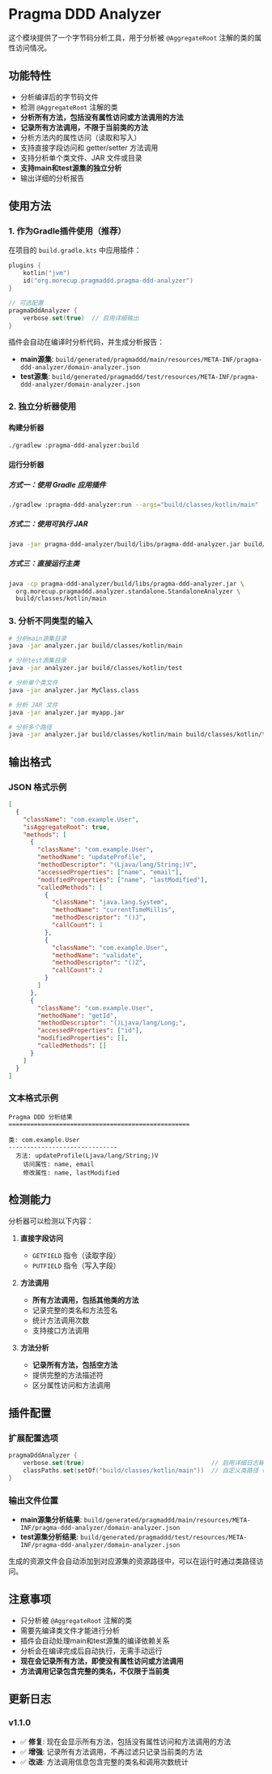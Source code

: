 # Pragma DDD Analyzer

这个模块提供了一个字节码分析工具，用于分析被 `@AggregateRoot` 注解的类的属性访问情况。

## 功能特性

- 分析编译后的字节码文件
- 检测 `@AggregateRoot` 注解的类
- **分析所有方法，包括没有属性访问或方法调用的方法**
- **记录所有方法调用，不限于当前类的方法**
- 分析方法内的属性访问（读取和写入）
- 支持直接字段访问和 getter/setter 方法调用
- 支持分析单个类文件、JAR 文件或目录
- **支持main和test源集的独立分析**
- 输出详细的分析报告

## 使用方法

### 1. 作为Gradle插件使用（推荐）

在项目的 `build.gradle.kts` 中应用插件：

```kotlin
plugins {
    kotlin("jvm")
    id("org.morecup.pragmaddd.pragma-ddd-analyzer")
}

// 可选配置
pragmaDddAnalyzer {
    verbose.set(true)  // 启用详细输出
}
```

插件会自动在编译时分析代码，并生成分析报告：
- **main源集**: `build/generated/pragmaddd/main/resources/META-INF/pragma-ddd-analyzer/domain-analyzer.json`
- **test源集**: `build/generated/pragmaddd/test/resources/META-INF/pragma-ddd-analyzer/domain-analyzer.json`

### 2. 独立分析器使用

#### 构建分析器

```bash
./gradlew :pragma-ddd-analyzer:build
```

#### 运行分析器

##### 方式一：使用 Gradle 应用插件

```bash
./gradlew :pragma-ddd-analyzer:run --args="build/classes/kotlin/main"
```

##### 方式二：使用可执行 JAR

```bash
java -jar pragma-ddd-analyzer/build/libs/pragma-ddd-analyzer.jar build/classes/kotlin/main
```

##### 方式三：直接运行主类

```bash
java -cp pragma-ddd-analyzer/build/libs/pragma-ddd-analyzer.jar \
  org.morecup.pragmaddd.analyzer.standalone.StandaloneAnalyzer \
  build/classes/kotlin/main
```

### 3. 分析不同类型的输入

```bash
# 分析main源集目录
java -jar analyzer.jar build/classes/kotlin/main

# 分析test源集目录
java -jar analyzer.jar build/classes/kotlin/test

# 分析单个类文件
java -jar analyzer.jar MyClass.class

# 分析 JAR 文件
java -jar analyzer.jar myapp.jar

# 分析多个路径
java -jar analyzer.jar build/classes/kotlin/main build/classes/kotlin/test
```

## 输出格式

### JSON 格式示例

```json
[
  {
    "className": "com.example.User",
    "isAggregateRoot": true,
    "methods": [
      {
        "className": "com.example.User",
        "methodName": "updateProfile",
        "methodDescriptor": "(Ljava/lang/String;)V",
        "accessedProperties": ["name", "email"],
        "modifiedProperties": ["name", "lastModified"],
        "calledMethods": [
          {
            "className": "java.lang.System",
            "methodName": "currentTimeMillis",
            "methodDescriptor": "()J",
            "callCount": 1
          },
          {
            "className": "com.example.User",
            "methodName": "validate",
            "methodDescriptor": "()Z",
            "callCount": 2
          }
        ]
      },
      {
        "className": "com.example.User",
        "methodName": "getId",
        "methodDescriptor": "()Ljava/lang/Long;",
        "accessedProperties": ["id"],
        "modifiedProperties": [],
        "calledMethods": []
      }
    ]
  }
]
```

### 文本格式示例

```
Pragma DDD 分析结果
==================================================

类: com.example.User
------------------------------
  方法: updateProfile(Ljava/lang/String;)V
    访问属性: name, email
    修改属性: name, lastModified
```

## 检测能力

分析器可以检测以下内容：

1. **直接字段访问**
   - `GETFIELD` 指令（读取字段）
   - `PUTFIELD` 指令（写入字段）

2. **方法调用**
   - **所有方法调用，包括其他类的方法**
   - 记录完整的类名和方法签名
   - 统计方法调用次数
   - 支持接口方法调用

3. **方法分析**
   - **记录所有方法，包括空方法**
   - 提供完整的方法描述符
   - 区分属性访问和方法调用

## 插件配置

### 扩展配置选项

```kotlin
pragmaDddAnalyzer {
    verbose.set(true)                                   // 启用详细日志输出
    classPaths.set(setOf("build/classes/kotlin/main"))  // 自定义类路径（通常不需要）
}
```

### 输出文件位置

- **main源集分析结果**: `build/generated/pragmaddd/main/resources/META-INF/pragma-ddd-analyzer/domain-analyzer.json`
- **test源集分析结果**: `build/generated/pragmaddd/test/resources/META-INF/pragma-ddd-analyzer/domain-analyzer.json`

生成的资源文件会自动添加到对应源集的资源路径中，可以在运行时通过类路径访问。

## 注意事项

- 只分析被 `@AggregateRoot` 注解的类
- 需要先编译类文件才能进行分析
- 插件会自动处理main和test源集的编译依赖关系
- 分析会在编译完成后自动执行，无需手动运行
- **现在会记录所有方法，即使没有属性访问或方法调用**
- **方法调用记录包含完整的类名，不仅限于当前类**

## 更新日志

### v1.1.0
- ✅ **修复**: 现在会显示所有方法，包括没有属性访问和方法调用的方法
- ✅ **增强**: 记录所有方法调用，不再过滤只记录当前类的方法
- ✅ **改进**: 方法调用信息包含完整的类名和调用次数统计